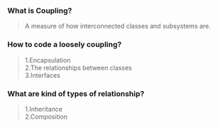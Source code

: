 ### What is Coupling?
>A measure of how interconnected classes and subsystems are.

### How to code a loosely coupling?
>1.Encapsulation  
>2.The relationships between classes  
>3.Interfaces

### What are kind of types of relationship?
>1.Inheritance  
>2.Composition  

